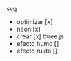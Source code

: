 svg
  - optimizar [x]    
  - neon [x] 
  - crear [x]
three.js 
 - efecto humo [] 
 - efecto ruido [] 
